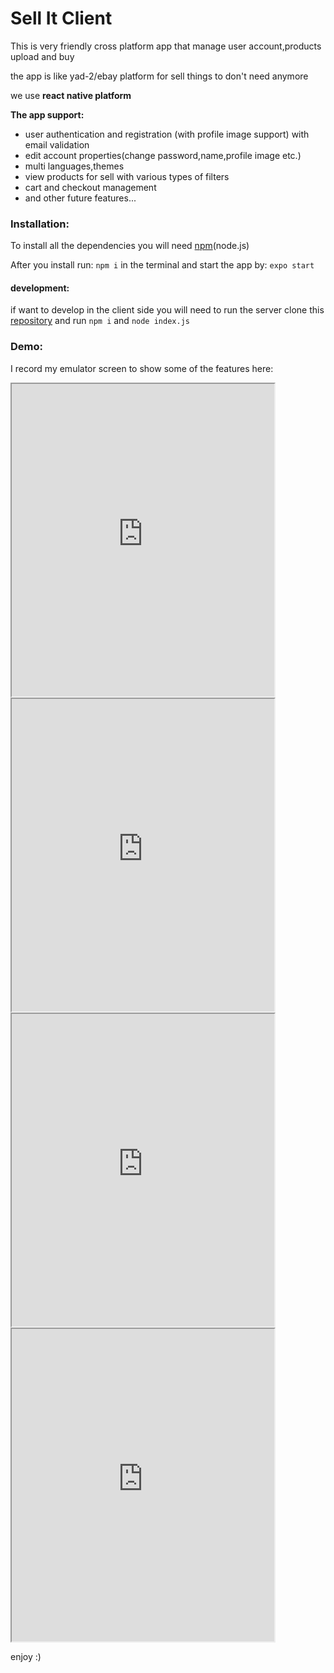 # Sell It Client

This is very friendly cross platform app that manage user account,products upload and buy

the app is like yad-2/ebay platform for sell things to don't need anymore

we use **react native platform**

**The app support:**

- user authentication and registration (with profile image support) with email validation
- edit account properties(change password,name,profile image etc.)
- multi languages,themes
- view products for sell with various types of filters
- cart and checkout management
- and other future features...

###  Installation:

To install all the dependencies you will need [npm](https://nodejs.org/en/download/)(node.js)

After you install run: `npm i` in the terminal and start the app by: `expo start`

#### development:

if want to develop in the client side you will need to run the server clone this [repository](https://github.com/YD5463/SellItBackend) and run `npm i` and `node index.js`

### Demo:

I record my emulator screen to show some of the features here:


<iframe width="420" height="500"
src="https://www.youtube.com/embed/sEN75VKk4S4">
</iframe>

<iframe width="420" height="500"
src="https://www.youtube.com/embed/V7RhsvWzwfU">
</iframe>

<iframe width="420" height="500"
src="https://www.youtube.com/embed/rlrlsJZkPW8">
</iframe>

<iframe width="420" height="500"
src="https://www.youtube.com/embed/qJ-8SWHBceU">
</iframe>

enjoy :)

